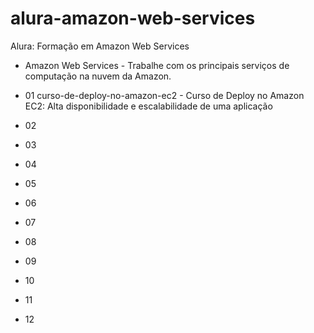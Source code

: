 # alura-amazon-web-services
Alura: Formação em Amazon Web Services 

- Amazon Web Services - Trabalhe com os principais serviços de computação na nuvem da Amazon.

- 01 curso-de-deploy-no-amazon-ec2 - Curso de Deploy no Amazon EC2: Alta disponibilidade e escalabilidade de uma aplicação 
- 02 
- 03 
- 04
- 05
- 06
- 07
- 08
- 09
- 10
- 11
- 12
